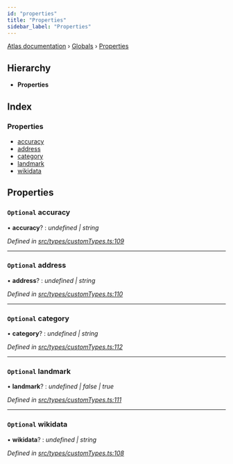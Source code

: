 ```yaml
---
id: "properties"
title: "Properties"
sidebar_label: "Properties"
---
```


[Atlas documentation](../index.md) › [Globals](../globals.md) › [Properties](properties.md)

## Hierarchy

* **Properties**

## Index

### Properties

* [accuracy](properties.md#optional-accuracy)
* [address](properties.md#optional-address)
* [category](properties.md#optional-category)
* [landmark](properties.md#optional-landmark)
* [wikidata](properties.md#optional-wikidata)

## Properties

### `Optional` accuracy

• **accuracy**? : *undefined | string*

*Defined in [src/types/customTypes.ts:109](https://github.com/chronark/atlas/blob/4c0c2ce/src/types/customTypes.ts#L109)*

___

### `Optional` address

• **address**? : *undefined | string*

*Defined in [src/types/customTypes.ts:110](https://github.com/chronark/atlas/blob/4c0c2ce/src/types/customTypes.ts#L110)*

___

### `Optional` category

• **category**? : *undefined | string*

*Defined in [src/types/customTypes.ts:112](https://github.com/chronark/atlas/blob/4c0c2ce/src/types/customTypes.ts#L112)*

___

### `Optional` landmark

• **landmark**? : *undefined | false | true*

*Defined in [src/types/customTypes.ts:111](https://github.com/chronark/atlas/blob/4c0c2ce/src/types/customTypes.ts#L111)*

___

### `Optional` wikidata

• **wikidata**? : *undefined | string*

*Defined in [src/types/customTypes.ts:108](https://github.com/chronark/atlas/blob/4c0c2ce/src/types/customTypes.ts#L108)*
